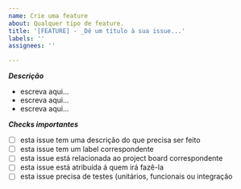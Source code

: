 ```yaml
---
name: Crie uma feature
about: Qualquer tipo de feature.
title: '[FEATURE] - _Dê um título à sua issue...'
labels: ''
assignees: ''

---
```


***Descrição***

- escreva aqui...
- escreva aqui...
- escreva aqui...

***Checks importantes***

- [ ] esta issue tem uma descrição do que precisa ser feito
- [ ] esta issue tem um label correspondente
- [ ] esta issue está relacionada ao project board correspondente
- [ ] esta issue está atribuída á quem irá fazê-la
- [ ] esta issue precisa de testes (unitários, funcionais ou integração
